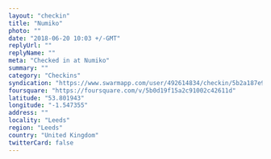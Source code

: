 ```yaml
---
layout: "checkin"
title: "Numiko"
photo: ""
date: "2018-06-20 10:03 +/-GMT"
replyUrl: ""
replyName: ""
meta: "Checked in at Numiko"
summary: ""
category: "Checkins"
syndication: "https://www.swarmapp.com/user/492614834/checkin/5b2a187e9e0d54002cffc694"
foursquare: "https://foursquare.com/v/5b0d19f15a2c91002c42611d"
latitude: "53.801943"
longitude: "-1.547355"
address: ""
locality: "Leeds"
region: "Leeds"
country: "United Kingdom"
twitterCard: false
---
```



